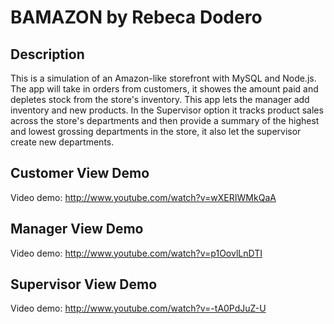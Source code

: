 # BAMAZON by Rebeca Dodero

## Description

This is a simulation of an Amazon-like storefront with MySQL and Node.js. The app will take in orders from customers, it showes the amount paid and depletes stock from the store's inventory. This app lets the manager add inventory and new products. In the Supervisor option it tracks product sales across the store's departments and then provide a summary of the highest and lowest grossing departments in the store, it also let the supervisor create new departments.

## <a name="customerView"></a> Customer View Demo
Video demo: http://www.youtube.com/watch?v=wXERIWMkQaA

## <a name="ManagerView"></a> Manager View Demo
Video demo: http://www.youtube.com/watch?v=p1OovlLnDTI

## <a name="ManagerView"></a> Supervisor View Demo
Video demo: http://www.youtube.com/watch?v=-tA0PdJuZ-U


